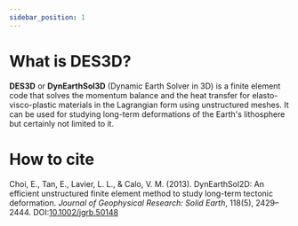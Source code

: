 ```yaml
---
sidebar_position: 1
---
```


# What is DES3D?

**DES3D** or **DynEarthSol3D** (Dynamic Earth Solver in 3D) is a finite
element code that solves the momentum balance and the heat transfer for 
elasto-visco-plastic materials in the Lagrangian form using unstructured 
meshes. It can be used for studying long-term deformations of the Earth\'s 
lithosphere but certainly not limited to it.

# How to cite

Choi, E., Tan, E., Lavier, L. L., & Calo, V. M. (2013). DynEarthSol2D: An efficient unstructured finite element method to study long-term tectonic deformation. *Journal of Geophysical Research: Solid Earth*, 118(5), 2429–2444. DOI:[10.1002/jgrb.50148](https://doi.org/10.1002/jgrb.50148)

<!-- Check out the `usage`{.interpreted-text role="doc"} section for further
information, including `installation`{.interpreted-text role="ref"}. -->

<!-- DES3D has its documentation hosted on Read the Docs. -->

<!-- ::: note
::: title
Note
:::

This project is under active development.
::: -->

<!-- # Contents

::: toctree
usage api flowchart
::: -->
<!-- 
# Tutorial Intro

Let's discover **Docusaurus in less than 5 minutes**.

## Getting Started

Get started by **creating a new site**.

Or **try Docusaurus immediately** with **[docusaurus.new](https://docusaurus.new)**.

### What you'll need

- [Node.js](https://nodejs.org/en/download/) version 18.0 or above:
  - When installing Node.js, you are recommended to check all checkboxes related to dependencies.

## Generate a new site

Generate a new Docusaurus site using the **classic template**.

The classic template will automatically be added to your project after you run the command:

```bash
npm init docusaurus@latest my-website classic
```

You can type this command into Command Prompt, Powershell, Terminal, or any other integrated terminal of your code editor.

The command also installs all necessary dependencies you need to run Docusaurus.

## Start your site

Run the development server:

```bash
cd my-website
npm run start
```

The `cd` command changes the directory you're working with. In order to work with your newly created Docusaurus site, you'll need to navigate the terminal there.

The `npm run start` command builds your website locally and serves it through a development server, ready for you to view at http://localhost:3000/.

Open `docs/intro.md` (this page) and edit some lines: the site **reloads automatically** and displays your changes. -->
